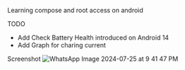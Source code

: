 Learning compose and root access on android

TODO
- Add Check Battery Health introduced on Android 14
- Add Graph for charing current

Screenshot
![WhatsApp Image 2024-07-25 at 9 41 47 PM](https://github.com/user-attachments/assets/fe888fd7-2abb-40a0-a9c0-304575021d7c)
